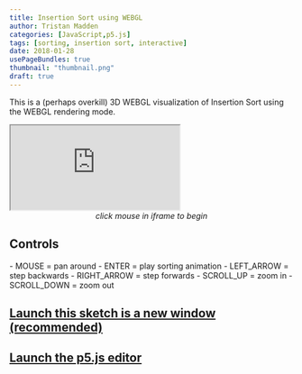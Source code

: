 ```yaml
---
title: Insertion Sort using WEBGL
author: Tristan Madden
categories: [JavaScript,p5.js]
tags: [sorting, insertion sort, interactive]
date: 2018-01-28
usePageBundles: true
thumbnail: "thumbnail.png"
draft: true
---
```

This is a (perhaps overkill) 3D WEBGL visualization of Insertion Sort using the WEBGL rendering mode.

<div class="iframe-wrapper-1-1">
    <iframe src="https://editor.p5js.org/Berkanan/full/ND4PVEivz"></iframe>
</div>
<center><em>click mouse in iframe to begin</em></center>
<h2>Controls</h2>
- MOUSE = pan around
- ENTER = play sorting animation
- LEFT_ARROW = step backwards
- RIGHT_ARROW = step forwards
- SCROLL_UP = zoom in
- SCROLL_DOWN = zoom out
<h2><a href="https://editor.p5js.org/Berkanan/full/ND4PVEivz" target="_blank">Launch this sketch is a new window (recommended)</a></h2>
</h2>
<h2><a href="https://editor.p5js.org/Berkanan/sketches/ND4PVEivz" target="_blank">Launch the p5.js editor</a></h2>